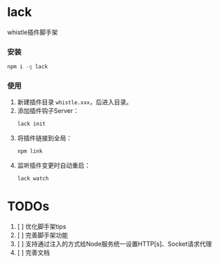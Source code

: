 # lack
whistle插件脚手架

### 安装
``` sh
npm i -g lack
```

### 使用
1. 新建插件目录 `whistle.xxx`，后进入目录。
2. 添加插件钩子Server：
    ``` sh
    lack init
    ```
3. 将插件链接到全局：
    ``` sh
    npm link
    ```
4. 监听插件变更时自动重启：
    ``` sh
    lack watch
    ```

# TODOs
1. [ ] 优化脚手架tips
2. [ ] 完善脚手架功能
3. [ ] 支持通过注入的方式给Node服务统一设置HTTP[s]、Socket请求代理
4. [ ] 完善文档
